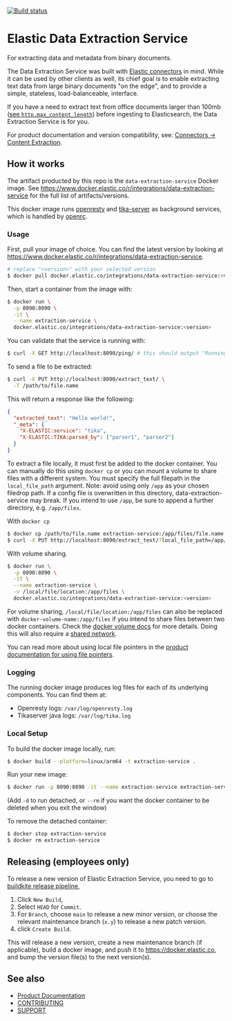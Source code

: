 [![Build status](https://badge.buildkite.com/530780aa3d763ae5f47e75d21d1dfecd240af640b24fc61455.svg)](https://buildkite.com/elastic/data-extraction-service)
# Elastic Data Extraction Service

For extracting data and metadata from binary documents.

The Data Extraction Service was built with [Elastic connectors](https://github.com/elastic/connectors) in mind.
While it can be used by other clients as well, its chief goal is to enable extracting text data from large binary documents "on the edge",
and to provide a simple, stateless, load-balanceable, interface.

If you have a need to extract text from office documents larger than 100mb ([see `http.max_content_length`](https://www.elastic.co/guide/en/elasticsearch/reference/current/modules-network.html#http-settings)) 
before ingesting to Elasticsearch, the Data Extraction Service is for you.

For product documentation and version compatibility, see: [Connectors -> Content Extraction](https://www.elastic.co/guide/en/enterprise-search/current/connectors-content-extraction.html#connectors-content-extraction-local).

## How it works

The artifact producted by this repo is the `data-extraction-service` Docker image.
See https://www.docker.elastic.co/r/integrations/data-extraction-service for the full list of artifacts/versions.

This docker image runs [openresty](https://openresty.org/en/getting-started.html) and [tika-server](https://cwiki.apache.org/confluence/display/TIKA/TikaServer) as background services, which is handled by [openrc](https://wiki.gentoo.org/wiki/OpenRC).


### Usage

First, pull your image of choice.
You can find the latest version by looking at https://www.docker.elastic.co/r/integrations/data-extraction-service.

```sh
# replace "<version>" with your selected version
$ docker pull docker.elastic.co/integrations/data-extraction-service:<version>
```

Then, start a container from the image with:
```sh
$ docker run \
  -p 8090:8090 \
  -it \
  --name extraction-service \
  docker.elastic.co/integrations/data-extraction-service:<version>
```

You can validate that the service is running with:
```sh
$ curl -X GET http://localhost:8090/ping/ # this should output "Running!"
```

To send a file to be extracted:
```zsh
$ curl -X PUT http://localhost:8090/extract_text/ \
  -T /path/to/file.name
```

This will return a response like the following:
```json
{
  "extracted_text": "Hello world!",
  "_meta": {
    "X-ELASTIC:service": "tika",
    "X-ELASTIC:TIKA:parsed_by": ["parser1", "parser2"]
  }
}
```

To extract a file locally, it must first be added to the docker container.
You can manually do this using `docker cp` or you can mount a volume to share files with a different system.
You must specify the full filepath in the `local_file_path` argument.
Note: avoid using only `/app` as your chosen filedrop path. If a config file is overwritten in this directory, data-extraction-service may break. If you intend to use `/app`, be sure to append a further directory, e.g. `/app/files`.

With `docker cp`
```sh
$ docker cp /path/to/file.name extraction-service:/app/files/file.name
$ curl -X PUT http://localhost:8090/extract_text/?local_file_path=/app/files/file.name | jq
```

With volume sharing.
```sh
$ docker run \
  -p 8090:8090 \
  -it \
  --name extraction-service \
  -v /local/file/location:/app/files \
  docker.elastic.co/integrations/data-extraction-service:<version>
```

For volume sharing, `/local/file/location:/app/files` can also be replaced with `docker-volume-name:/app/files` if you intend to share files between two docker containers. Check the [docker volume docs](https://docs.docker.com/storage/volumes/) for more details.
Doing this will also require a [shared network](https://docs.docker.com/engine/reference/commandline/network_connect/).

You can read more about using local file pointers in the [product documentation for using file pointers](https://www.elastic.co/guide/en/enterprise-search/current/connectors-content-extraction.html#connectors-content-extraction-data-extraction-service-file-pointers).

### Logging

The running docker image produces log files for each of its underlying components.
You can find them at:

- Openresty logs: `/var/log/openresty.log`
- Tikaserver java logs: `/var/log/tika.log`

### Local Setup

To build the docker image locally, run:
```sh
$ docker build --platform=linux/arm64 -t extraction-service .
```

Run your new image:
```sh
$ docker run -p 8090:8090 -it --name extraction-service extraction-service
```
(Add `-d` to run detached, or `--rm` if you want the docker container to be deleted when you exit the window)

To remove the detached container:
```sh
$ docker stop extraction-service
$ docker rm extraction-service
```


## Releasing (employees only)

To release a new version of Elastic Extraction Service, you need to go to [buildkite release pipeline](https://buildkite.com/elastic/data-extraction-service-release), 
1. Click `New Build`, 
2. Select `HEAD` for `Commit`. 
3. For `Branch`, choose `main` to release a new minor version, or choose the relevant maintenance branch (`x.y`) to release a new patch version.
4. click `Create Build`. 

This will release a new version, create a new maintenance branch (if applicable), build a docker image, and push it to https://docker.elastic.co, and bump the version file(s) to the next version(s).


## See also
- [Product Documentation](https://www.elastic.co/guide/en/enterprise-search/current/connectors-content-extraction.html#connectors-content-extraction-local)
- [CONTRIBUTING](./docs/CONTRIBUTING.md)
- [SUPPORT](./docs/SUPPORT.md)